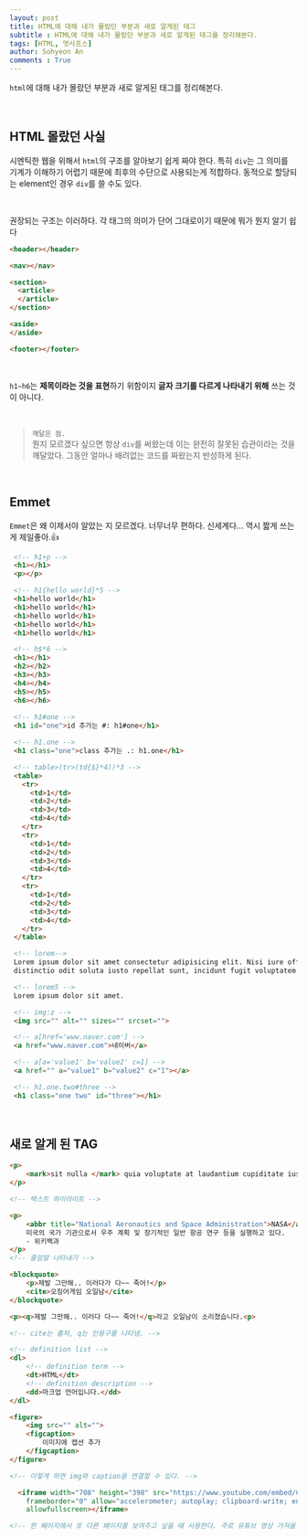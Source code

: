 ```yaml
---
layout: post
title: HTML에 대해 내가 몰랐던 부분과 새로 알게된 태그
subtitle : HTML에 대해 내가 몰랐던 부분과 새로 알게된 태그를 정리해본다.
tags: [HTML, 멋사프스]
author: Sohyeon An
comments : True
---
```


`html`에 대해 내가 몰랐던 부분과 새로 알게된 태그를 정리해본다.

<br/>

## HTML 몰랐던 사실

시멘틱한 웹을 위해서 `html`의 구조를 알아보기 쉽게 짜야 한다. 특히 `div`는 그 의미를 기계가 이해하기 어렵기 때문에 최후의 수단으로 사용되는게 적합하다. 동적으로 할당되는 element인 경우 `div`를 쓸 수도 있다. 

<br/>

권장되는 구조는 이러하다. 각 태그의 의미가 단어 그대로이기 때문에 뭐가 뭔지 알기 쉽다
```html
<header></header>

<nav></nav>

<section>
  <article>
  </article>
</section>

<aside>
</aside>

<footer></footer>
```

<br/>

`h1~h6`는 **제목이라는 것을 표현**하기 위함이지 **글자 크기를 다르게 나타내기 위해** 쓰는 것이 아니다.

<br/>

> `깨달은 점.`<br/>
뭔지 모르겠다 싶으면 항상 `div`를 써왔는데 이는 완전히 잘못된 습관이라는 것을 깨달았다. 그동안 얼마나 배려없는 코드를 짜왔는지 반성하게 된다.

<br/>

 ## Emmet
 `Emmet`은 왜 이제서야 알았는 지 모르겠다. 너무너무 편하다. 신세계다... 역시 짧게 쓰는게 제일좋아.👍

 ```html
  <!-- h1+p -->
  <h1></h1>
  <p></p>

  <!-- h1{hello world}*5 -->
  <h1>hello world</h1>
  <h1>hello world</h1>
  <h1>hello world</h1>
  <h1>hello world</h1>
  <h1>hello world</h1>

  <!-- h$*6 -->
  <h1></h1>
  <h2></h2>
  <h3></h3>
  <h4></h4>
  <h5></h5>
  <h6></h6>
  
  <!-- h1#one -->
  <h1 id="one">id 추가는 #: h1#one</h1>

  <!-- h1.one -->
  <h1 class="one">class 추가는 .: h1.one</h1>

  <!-- table>(tr>(td{$}*4))*3 -->
  <table>
    <tr>
      <td>1</td>
      <td>2</td>
      <td>3</td>
      <td>4</td>
    </tr>
    <tr>
      <td>1</td>
      <td>2</td>
      <td>3</td>
      <td>4</td>
    </tr>
    <tr>
      <td>1</td>
      <td>2</td>
      <td>3</td>
      <td>4</td>
    </tr>
  </table>

  <!-- lorem-->
  Lorem ipsum dolor sit amet consectetur adipisicing elit. Nisi iure officiis fugiat ea aliquam molestiae commodi
  distinctio odit soluta iusto repellat sunt, incidunt fugit voluptatem deleniti a impedit voluptatibus esse!

  <!-- lorem5 -->
  Lorem ipsum dolor sit amet.

  <!-- img:z -->
  <img src="" alt="" sizes="" srcset="">

  <!-- a[href='www.naver.com'] -->
  <a href="www.naver.com">네이버</a>

  <!-- a[a='value1' b='value2' c=1] -->
  <a href="" a="value1" b="value2" c="1"></a>

  <!-- h1.one.two#three -->
  <h1 class="one two" id="three"></h1>
 ```

<br>

## 새로 알게 된 TAG
```html
<p>
    <mark>sit nulla </mark> quia voluptate at laudantium cupiditate iusto minima tempore consequatur!
</p>

<!-- 텍스트 하이라이트 -->
```

```html
<p>
    <abbr title="National Aeronautics and Space Administration">NASA</abbr>는 
    미국의 국가 기관으로서 우주 계획 및 장기적인 일반 항공 연구 등을 실행하고 있다.
    - 위키백과
</p>
<!-- 줄임말 나타내기 -->
```

```html
<blockquote>
    <p>제발 그만해.. 이러다가 다~~ 죽어!</p>
    <cite>오징어게임 오일남</cite>
</blockquote>

<p><q>제발 그만해.. 이러다 다~~ 죽어!</q>라고 오일남이 소리쳤습니다.<p>

<!-- cite는 출처, q는 인용구를 나타냄. -->
```

```html
<!-- definition list -->
<dl>
    <!-- definition term -->
    <dt>HTML</dt>
    <!-- definition description -->
    <dd>마크업 언어입니다.</dd>
</dl>
```

```html
<figure>
	<img src="" alt="">
	<figcaption>
		이미지에 캡션 추가
	</figcaption>
</figure>

<!-- 이렇게 하면 img와 caption을 연결할 수 있다. -->
```

```html
  <iframe width="708" height="398" src="https://www.youtube.com/embed/CfPxlb8-ZQ0" title="YouTube video player"
    frameborder="0" allow="accelerometer; autoplay; clipboard-write; encrypted-media; gyroscope; picture-in-picture"
    allowfullscreen></iframe>

<!-- 한 페이지에서 또 다른 페이지를 보여주고 싶을 때 사용한다. 주로 유튜브 영상 가져올 떄 많이 사용하는 것 같다.  -->
```